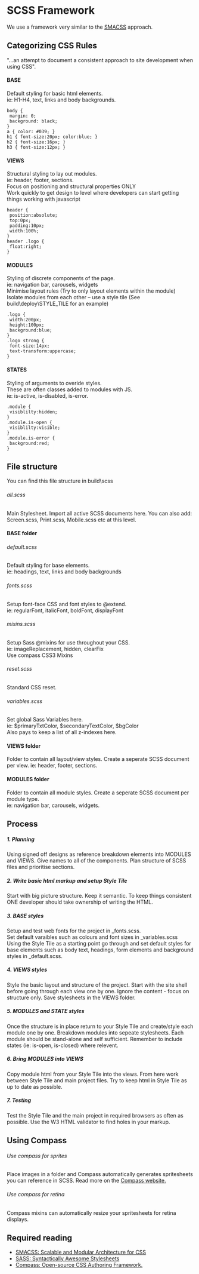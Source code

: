 # SCSS Framework
We use a framework very similar to the [SMACSS](http://www.smacss.com/) approach.

## Categorizing CSS Rules 
"...an attempt to document a consistent approach to site development when using CSS".  

#### BASE
Default styling for basic html elements.  
ie: H1-H4, text, links and body backgrounds.

	body {
	 margin: 0; 
	 background: black;
	}
	a { color: #039; }
	h1 { font-size:20px; color:blue; }
	h2 { font-size:16px; }
	h3 { font-size:12px; }

#### VIEWS
Structural styling to lay out modules.  
ie: header, footer, sections.  
Focus on positioning and structural properties ONLY  
Work quickly to get design to level where developers can start getting things working with javascript

	header {
	 position:absolute;
	 top:0px;
	 padding:10px;
	 width:100%;
	}
	header .logo {
	 float:right;
	}

#### MODULES
Styling of discrete components of the page.  
ie: navigation bar, carousels, widgets  
Minimise layout rules (Try to only layout elements within the module)  
Isolate modules from each other – use a style tile (See build\deploy\STYLE_TILE for an example)

	.logo {
	 width:200px;
	 height:100px;
	 background:blue;
	}
	.logo strong {
	 font-size:14px;
	 text-transform:uppercase;
	}

#### STATES
Styling of arguments to overide styles.  
These are often classes added to modules with JS.  
ie: is-active, is-disabled, is-error.

	.module {
	 visiblilty:hidden;
	}
	.module.is-open {
	 visiblilty:visible;
	}
	.module.is-error {
	 background:red;
	}

## File structure
You can find this file structure in build\scss

###### all.scss
Main Stylesheet. Import all active SCSS documents here.
You can also add: Screen.scss, Print.scss, Mobile.scss etc at this level.

#### BASE folder

###### default.scss
Default styling for base elements.  
ie: headings, text, links and body backgrounds

###### fonts.scss
Setup font-face CSS and font styles to @extend.  
ie: regularFont, italicFont, boldFont, displayFont

###### mixins.scss
Setup Sass @mixins for use throughout your CSS.  
ie: imageReplacement, hidden, clearFix  
Use compass CSS3 Mixins

###### reset.scss
Standard CSS reset.

###### variables.scss
Set global Sass Variables here.  
ie: $primaryTxtColor, $secondaryTextColor, $bgColor  
Also pays to keep a list of all z-indexes here.

#### VIEWS folder
Folder to contain all layout/view styles. Create a seperate SCSS document per view.
ie: header, footer, sections.

#### MODULES folder
Folder to contain all module styles. Create a seperate SCSS document per module type.  
ie: navigation bar, carousels, widgets.

## Process

##### 1. Planning
Using signed off designs as reference breakdown elements into MODULES and VIEWS. Give names to all of the components. Plan structure of SCSS files and prioritise sections.

##### 2. Write basic html markup and setup Style Tile
Start with big picture structure. Keep it semantic. To keep things consistent ONE developer should take ownership of writing the HTML.

##### 3. BASE styles
Setup and test web fonts for the project in _fonts.scss.  
Set default varaibles such as colours and font sizes in _variables.scss  
Using the Style Tile as a starting point go through and set default styles for base elements such as body text, headings, form elements and background styles in _default.scss.

##### 4. VIEWS styles
Style the basic layout and structure of the project. Start with the site shell before going through each view one by one. Ignore the content - focus on structure only. Save stylesheets in the VIEWS folder.

##### 5. MODULES and STATE styles
Once the structure is in place return to your Style Tile and create/style each module one by one. Breakdown modules into sepeate stylesheets. Each module should be stand-alone and self sufficient. Remember to include states (ie: is-open, is-closed) where relevent.

##### 6. Bring MODULES into VIEWS
Copy module html from your Style Tile into the views. From here work between Style Tile and main project files. Try to keep html in Style Tile as up to date as possible.

##### 7. Testing
Test the Style Tile and the main project in required browsers as often as possible. Use the W3 HTML validator to find holes in your markup.

## Using Compass

###### Use compass for sprites 
Place images in a folder and Compass automatically generates spritesheets you can reference in SCSS. Read more on the [Compass website.](http://www.compass-style.org/)

###### Use compass for retina 
Compass mixins can automatically resize your spritesheets for retina displays.

## Required reading
- [SMACSS: Scalable and Modular Architecture for CSS](http://www.smacss.com/)
- [SASS: Syntactically Awesome Stylesheets](http://www.sass-lang.com/)
- [Compass: Open-source CSS Authoring Framework.](http://www.compass-style.org/)